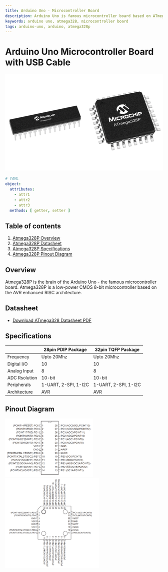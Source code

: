 ```yaml
---
title: Arduino Uno - Microcontroller Board
description: Arduino Uno is famous microcontroller board based on ATmega328P ic
keywords: arduino uno, atmega328, microcontroller board
tags: arduino-uno, arduino, atmega328p
---
```


# Arduino Uno Microcontroller Board with USB Cable
![Atmega328P Datasheet and Pinout Diagram](/media/ic/atmega328p/atmega328p_ics.png "Atmega328P Datasheet and Pinout Diagram")

``` yaml
# YAML
object:
  attributes:
    - attr1
    - attr2
    - attr3
  methods: [ getter, setter ]
```

## Table of contents
1. [Atmega328P Overview](#Overview)
2. [Atmega328P Datasheet](#Datasheet)
3. [Atmega328P Specifications](#Specifications)
4. [Atmega328P Pinout Diagram](#Pinout)

## Overview <a name="Overview"></a>
Atmega328P is the brain of the Arduino Uno - the famous microcontroller board.
Atmega328P is a low-power CMOS 8-bit microcontroller based on the AVR enhanced RISC architecture.

## Datasheet <a name="Datasheet"></a>
- <a href="/media/ic/atmega328p/ATmega328P_Datasheet.pdf" target="_blank" rel="nofollow">Download ATmega328 Datasheet PDF</a>


## Specifications <a name="Specifications"></a>
||28pin PDIP Package|32pin TQFP Package|
|-|-|-|
|Frequency|Upto 20Mhz|Upto 20Mhz|
|Digital I/O|10|10|
|Analog Input|8|8|
|ADC Rsolution|10-bit|10-bit|
|Peripherals|1-UART, 2-SPI, 1-I2C|1-UART, 2-SPI, 1-I2C|
|Architecture|AVR|AVR|


## Pinout Diagram <a name="Pinout"></a>

<p float="left">
  <img title="DIP Atmega328P" 
       alt="atmega328p 28pin pdip package pinout diagram" 
       src="/media/ic/atmega328p/atmega328p_28pin_pdip_package_pinout.PNG" width="280" 
   /> 
  <img title="TQFP Atmega328P" 
       alt="atmega328p 32pin tqfp package pinout diagram" 
       src="/media/ic/atmega328p/atmega328p_32pin_tqfp_package_pinout.PNG" width="300" 
   /> 
</p>
